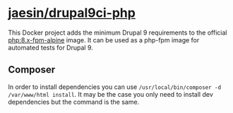 # [jaesin/drupal9ci-php](https://hub.docker.com/repository/docker/jaesin/drupal9ci-php)

This Docker project adds the minimum Drupal 9 requirements to the official [php:8.x-fpm-alpine](https://hub.docker.com/_/php) image. It can be used as a php-fpm image for automated tests for Drupal 9.

## Composer

In order to install dependencies you can use `/usr/local/bin/composer -d /var/www/html install`. It may be the case you only need to install dev dependencies but the command is the same.
